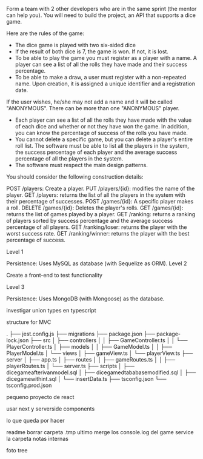 Form a team with 2 other developers who are in the same sprint (the mentor can help you). You will need to build the project, an API that supports a dice game.

Here are the rules of the game:

- The dice game is played with two six-sided dice
- If the result of both dice is 7, the game is won. If not, it is lost.
- To be able to play the game you must register as a player with a name. A player can see a list of all the rolls they have made and their success percentage.
- To be able to make a draw, a user must register with a non-repeated name. Upon creation, it is assigned a unique identifier and a registration date.

If the user wishes, he/she may not add a name and it will be called "ANONYMOUS". There can be more than one "ANONYMOUS" player.

- Each player can see a list of all the rolls they have made with the value of each dice and whether or not they have won the game. In addition, you can know the percentage of success of the rolls you have made.
- You cannot delete a specific game, but you can delete a player's entire roll list. The software must be able to list all the players in the system, the success percentage of each player and the average success percentage of all the players in the system.
- The software must respect the main design patterns.

You should consider the following construction details:

POST /players: Create a player.
PUT /players/{id}: modifies the name of the player.
GET /players: returns the list of all the players in the system with their percentage of successes.
POST /games/{id}: A specific player makes a roll.
DELETE /games/{id}: Deletes the player's rolls.
GET /games/{id}: returns the list of games played by a player.
GET /ranking: returns a ranking of players sorted by success percentage and the average success percentage of all players.
GET /ranking/loser: returns the player with the worst success rate.
GET /ranking/winner: returns the player with the best percentage of success.

Level 1

Persistence: Uses MySQL as database (with Sequelize as ORM).
Level 2

Create a front-end to test functionality

Level 3

Persistence: Uses MongoDB (with Mongoose) as the database.


investigar union types en typescript


structure for MVC

.
├── jest.config.js
├── migrations
├── package.json
├── package-lock.json
├── src
│   ├── controllers
│   │   ├── GameController.ts
│   │   └── PlayerController.ts
│   ├── models
│   │   ├── GameModel.ts
│   │   ├── PlayerModel.ts
│   └── views
│       ├── gameView.ts
│       └── playerView.ts
├── server
│   ├── app.ts
│   ├── routes
│   │   ├── gameRoutes.ts
│   │   ├── playerRoutes.ts
│   └── server.ts
├── scripts
│   ├── dicegameafterivanmodel.sql
│   ├── dicegamedtababasemodified.sql
│   ├── dicegamewithint.sql
│   └── insertData.ts
├── tsconfig.json
└── tsconfig.prod.json


pequeno proyecto de react

usar next y serverside components

lo que queda por hacer

readme
borrar carpeta .tmp
ultimo merge
los console.log del game service
la carpeta notas internas

foto tree